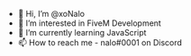- 👋 Hi, I’m @xoNalo
- 👀 I’m interested in FiveM Development
- 🌱 I’m currently learning JavaScript
- 📫 How to reach me - nalo#0001 on Discord

<!---
xoNalo/xoNalo is a ✨ special ✨ repository because its `README.md` (this file) appears on your GitHub profile.
You can click the Preview link to take a look at your changes.
--->
